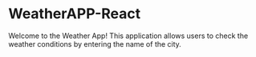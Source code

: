 # WeatherAPP-React
Welcome to the Weather App!  This application allows users to check the  weather conditions by entering the name of the city. 
